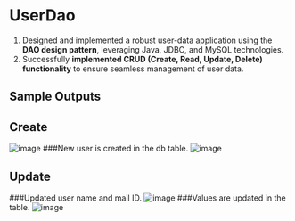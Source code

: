 # UserDao  

1. Designed and implemented a robust user-data application using the **DAO design pattern**, leveraging Java, JDBC, and MySQL technologies.
2. Successfully **implemented CRUD (Create, Read, Update, Delete) functionality** to ensure seamless management of user data.

## Sample Outputs 

## Create 

![image](https://github.com/Jeysiva-apjs/UserDao/assets/126048586/b891d05d-adce-4393-8973-6cec3772cadf)
###New user is created in the db table.
![image](https://github.com/Jeysiva-apjs/UserDao/assets/126048586/10f25c18-c6b5-4279-a9dd-a5465353ed75)

## Update

###Updated user name and mail ID.
![image](https://github.com/Jeysiva-apjs/UserDao/assets/126048586/e9a0371e-aaf1-45d5-8df6-c9991ff3a25e)
###Values are updated in the table.
![image](https://github.com/Jeysiva-apjs/UserDao/assets/126048586/30b0263b-f124-4818-9772-38ee321d1653)



